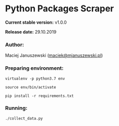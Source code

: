 Python Packages Scraper
=======================

**Current stable version:** v1.0.0

**Release date:** 29.10.2019

### Author:
Maciej Januszewski (maciek@mjanuszewski.pl)

### Preparing environment:
```
virtualenv -p python3.7 env

source env/bin/activate

pip install -r requirements.txt
```

### Running:
```
./collect_data.py
```